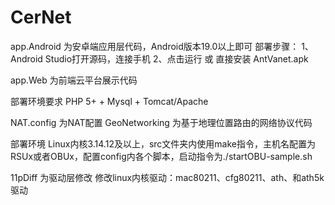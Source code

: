 # CerNet

app.Android 为安卓端应用层代码，Android版本19.0以上即可
部署步骤：
  1、Android Studio打开源码，连接手机
  2、点击运行
  或
  直接安装 AntVanet.apk

app.Web 为前端云平台展示代码
  
  部署环境要求 PHP 5+ + Mysql + Tomcat/Apache

NAT.config 为NAT配置
GeoNetworking 为基于地理位置路由的网络协议代码
  
  部署环境 Linux内核3.14.12及以上，src文件夹内使用make指令，主机名配置为RSUx或者OBUx，配置config内各个脚本，启动指令为./startOBU-sample.sh

11pDiff 为驱动层修改
  修改linux内核驱动：mac80211、cfg80211、ath、和ath5k驱动

